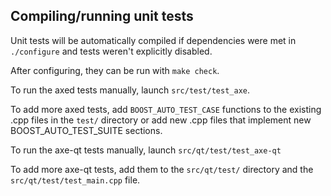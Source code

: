 Compiling/running unit tests
------------------------------------

Unit tests will be automatically compiled if dependencies were met in `./configure`
and tests weren't explicitly disabled.

After configuring, they can be run with `make check`.

To run the axed tests manually, launch `src/test/test_axe`.

To add more axed tests, add `BOOST_AUTO_TEST_CASE` functions to the existing
.cpp files in the `test/` directory or add new .cpp files that
implement new BOOST_AUTO_TEST_SUITE sections.

To run the axe-qt tests manually, launch `src/qt/test/test_axe-qt`

To add more axe-qt tests, add them to the `src/qt/test/` directory and
the `src/qt/test/test_main.cpp` file.
